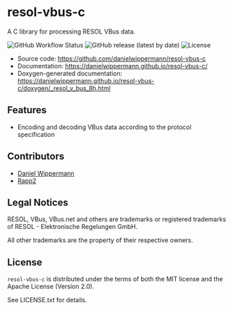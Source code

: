# resol-vbus-c

A C library for processing RESOL VBus data.

![GitHub Workflow Status](https://img.shields.io/github/workflow/status/danielwippermann/resol-vbus-c/Continuous%20Integration) ![GitHub release (latest by date)](https://img.shields.io/github/v/release/danielwippermann/resol-vbus-c) ![License](https://img.shields.io/badge/license-MIT%2FApache--2.0-blue)


- Source code: https://github.com/danielwippermann/resol-vbus-c
- Documentation: https://danielwippermann.github.io/resol-vbus-c/
- Doxygen-generated documentation: https://danielwippermann.github.io/resol-vbus-c/doxygen/_resol_v_bus_8h.html


## Features

- Encoding and decoding VBus data according to the protocol specification


## Contributors

- [Daniel Wippermann](https://github.com/danielwippermann)
- [Rapp2](https://github.com/Rapp2)


## Legal Notices

RESOL, VBus, VBus.net and others are trademarks or registered trademarks of RESOL - Elektronische Regelungen GmbH.

All other trademarks are the property of their respective owners.


## License

`resol-vbus-c` is distributed under the terms of both the MIT license and the Apache License (Version 2.0).

See LICENSE.txt for details.

